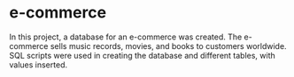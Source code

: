 # e-commerce
In this project, a database for an e-commerce was created. The e-commerce sells music records, movies, and books to customers worldwide. SQL scripts were used in creating the database and different tables, with values inserted.
